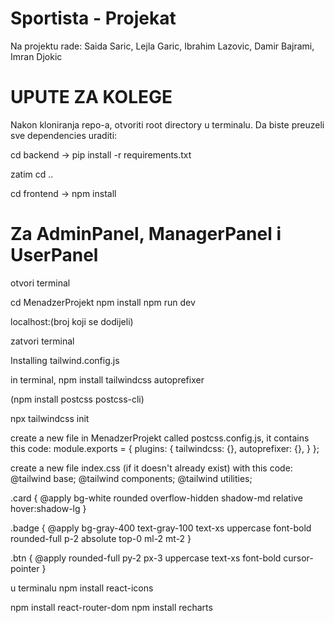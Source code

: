 # Sportista - Projekat
Na projektu rade: Saida Saric, Lejla Garic, Ibrahim Lazovic, Damir Bajrami, Imran Djokic


# UPUTE ZA KOLEGE
Nakon kloniranja repo-a, otvoriti root directory u terminalu. Da biste preuzeli sve dependencies uraditi:



cd backend -> pip install -r requirements.txt



zatim cd ..



cd frontend -> npm install


# Za AdminPanel, ManagerPanel i UserPanel

otvori terminal

cd MenadzerProjekt
npm install
npm run dev

localhost:(broj koji se dodijeli)

zatvori terminal

Installing tailwind.config.js

in terminal, npm install tailwindcss autoprefixer

(npm install postcss postcss-cli)

npx tailwindcss init

create a new file in MenadzerProjekt called postcss.config.js, it contains this code:
module.exports = {
  plugins: {
    tailwindcss: {},
    autoprefixer: {},
  }
};

create a new file index.css (if it doesn't already exist) with this code:
@tailwind base;
@tailwind components;
@tailwind utilities;

.card {
    @apply bg-white rounded overflow-hidden shadow-md relative hover:shadow-lg
}

.badge {
    @apply bg-gray-400 text-gray-100 text-xs uppercase font-bold rounded-full p-2 absolute top-0 ml-2 mt-2
}

.btn {
    @apply rounded-full py-2 px-3 uppercase text-xs font-bold cursor-pointer
}


u terminalu npm install react-icons

npm install react-router-dom
npm install recharts


